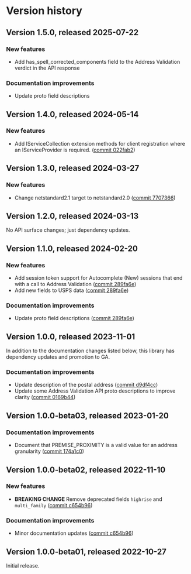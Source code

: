 # Version history

## Version 1.5.0, released 2025-07-22

### New features

- Add has_spell_corrected_components field to the Address Validation verdict in the API response

### Documentation improvements

- Update proto field descriptions

## Version 1.4.0, released 2024-05-14

### New features

- Add IServiceCollection extension methods for client registration where an IServiceProvider is required. ([commit 022fab2](https://github.com/googleapis/google-cloud-dotnet/commit/022fab203f28fb9c608972af7f8b83f571ae5694))

## Version 1.3.0, released 2024-03-27

### New features

- Change netstandard2.1 target to netstandard2.0 ([commit 7707366](https://github.com/googleapis/google-cloud-dotnet/commit/77073662b153c73c7f9a869ede1376f4c7a12661))

## Version 1.2.0, released 2024-03-13

No API surface changes; just dependency updates.

## Version 1.1.0, released 2024-02-20

### New features

- Add session token support for Autocomplete (New) sessions that end with a call to Address Validation ([commit 289fa6e](https://github.com/googleapis/google-cloud-dotnet/commit/289fa6e1f785e4da53676b952eefe2f7182ef4c2))
- Add new fields to USPS data ([commit 289fa6e](https://github.com/googleapis/google-cloud-dotnet/commit/289fa6e1f785e4da53676b952eefe2f7182ef4c2))

### Documentation improvements

- Update proto field descriptions ([commit 289fa6e](https://github.com/googleapis/google-cloud-dotnet/commit/289fa6e1f785e4da53676b952eefe2f7182ef4c2))

## Version 1.0.0, released 2023-11-01

In addition to the documentation changes listed below, this library
has dependency updates and promotion to GA.

### Documentation improvements

- Update description of the postal address ([commit d9df4cc](https://github.com/googleapis/google-cloud-dotnet/commit/d9df4cc64da874403d34f1c2a56a3939958b3ff0))
- Update some Address Validation API proto descriptions to improve clarity ([commit 0169b44](https://github.com/googleapis/google-cloud-dotnet/commit/0169b44ade5f8a98089d0da7fb3ac43ceff557b9))

## Version 1.0.0-beta03, released 2023-01-20

### Documentation improvements

- Document that PREMISE_PROXIMITY is a valid value for an address granularity ([commit 174a1c0](https://github.com/googleapis/google-cloud-dotnet/commit/174a1c011fc45775ee62172425d46c441dc1feb5))

## Version 1.0.0-beta02, released 2022-11-10

### New features

- **BREAKING CHANGE** Remove deprecated fields `highrise` and `multi_family` ([commit c654b96](https://github.com/googleapis/google-cloud-dotnet/commit/c654b960e578f1920f5ace0134702311eb0fe878))

### Documentation improvements

- Minor documentation updates ([commit c654b96](https://github.com/googleapis/google-cloud-dotnet/commit/c654b960e578f1920f5ace0134702311eb0fe878))

## Version 1.0.0-beta01, released 2022-10-27

Initial release.
